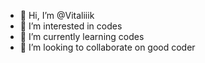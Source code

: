 - 👋 Hi, I’m @Vitaliiik
- 👀 I’m interested in codes
- 🌱 I’m currently learning codes
- 💞️ I’m looking to collaborate on good coder

<!---
Vitaliiik/Vitaliiik is a ✨ special ✨ repository because its `README.md` (this file) appears on your GitHub profile.
You can click the Preview link to take a look at your changes.
--->
